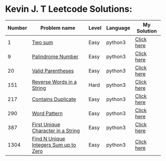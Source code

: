 # Kevin J. T Leetcode Solutions:

| Number | Problem name  | Level | Language | My Solution |
| ------------- | ------------- | ------------- | ------------- |------------- |
| 1 | [Two sum](https://leetcode.com/problems/two-sum) | Easy | python3 | [Click here](https://github.com/kmanjt/leetcode-solutions/blob/main/Easy/Two%20Sum.py) |
| 9 | [Palindrome Number](https://leetcode.com/problems/palindrome-number/) | Easy | python3 | [Click here](https://github.com/kmanjt/leetcode-solutions/blob/main/Easy/Palindrome-Number-2.py) |
| 20 | [Valid Parentheses](https://leetcode.com/problems/valid-parentheses/) | Easy | python3 | [Click here](https://github.com/kmanjt/leetcode-solutions/blob/main/Easy/Valid-Parentheses.py) |
| 151 | [Reverse Words in a String](https://leetcode.com/problems/reverse-words-in-a-string/) | Hard | python3 | [Click here](https://github.com/kmanjt/leetcode-solutions/blob/main/Medium/Reverse%20Words%20in%20a%20String.py) | 
| 217 | [Contains Duplicate](https://leetcode.com/problems/contains-duplicate/) | Easy | python3 | [Click here](https://github.com/ngowran/My_LeetCode/blob/main/Easy/contains_duplicate.py) |
| 290 | [Word Pattern](https://leetcode.com/problems/word-pattern/) | Easy | python3 | [Click here](https://github.com/ngowran/My_LeetCode/blob/main/Easy/word-pattern.py) |
| 387 | [First Unique Character in a String](https://leetcode.com/problems/first-unique-character-in-a-string/) | Easy | python3 | [Click here](https://github.com/ngowran/My_LeetCode/blob/main/Easy/first_unique%20_character_in_a_string.py) |
| 1304 | [Find N Unique Integers Sum up to Zero](https://leetcode.com/problems/find-n-unique-integers-sum-up-to-zero/) | Easy | python3 | [Click here](https://github.com/kmanjt/leetcode-solutions/blob/main/Easy/Find%20N%20Unique%20Integers%20Sum%20to%20Zero.py) |
